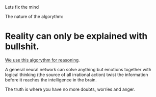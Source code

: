 Lets fix the mind

The nature of the algorythm:
<h1>Reality can only be explained with bullshit.</h1>

[We use this algorythm for reasoning](https://youtube.com/watch?v=LucW-p6zC5c&list=PLBw9d_OueVJS_084gYQexJ38LC2LEhpR4&index=2).

A general neural network can solve anything but emotions together with logical thinking (the source of all irrational action) twist the information before it reaches the intelligence in the brain.

The truth is where you have no more doubts, worries and anger.

